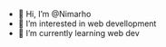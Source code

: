 - 👋 Hi, I’m @Nimarho
- 👀 I’m interested in web devellopment
- 🌱 I’m currently learning web dev

<!---
Nimarho/Nimarho is a ✨ special ✨ repository because its `README.md` (this file) appears on your GitHub profile.
You can click the Preview link to take a look at your changes.
--->
